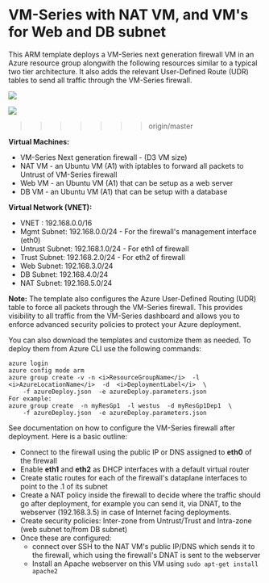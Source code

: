 # VM-Series with NAT VM, and VM's for Web and DB subnet

This ARM template deploys a VM-Series next generation firewall VM in an Azure resource group alongwith the following resources similar to a typical two tier architecture. It also adds the relevant User-Defined Route (UDR) tables to send all traffic through the VM-Series firewall.


[<img src="http://azuredeploy.net/deploybutton.png"/>](https://portal.azure.com/#create/Microsoft.Template/uri/https%3A%2F%2Fraw.githubusercontent.com%2FPaloAltoNetworks%2Fazure%2Fmaster%2Ftwo-tier-sample%2FazureDeploy.json)

[<img src="https://camo.githubusercontent.com/536ab4f9bc823c2e0ce72fb610aafda57d8c6c12/687474703a2f2f61726d76697a2e696f2f76697375616c697a65627574746f6e2e706e67" data-canonical-src="http://armviz.io/visualizebutton.png" style="max-width:100%;">](https://raw.githubusercontent.com/PaloAltoNetworks/azure/master/two-tier-sample/azureDeploy.json)
>>>>>>> origin/master



**Virtual Machines:**

- VM-Series Next generation firewall - (D3 VM size)
- NAT VM - an Ubuntu VM (A1) with iptables to forward all packets to Untrust of VM-Series firewall
- Web VM - an Ubuntu VM (A1) that can be setup as a web server
- DB VM - an Ubuntu VM (A1) that can be setup with a database

**Virtual Network (VNET):**

- VNET : 192.168.0.0/16
- Mgmt Subnet: 192.168.0.0/24 - For the firewall's management interface (eth0)
- Untrust Subnet: 192.168.1.0/24 - For eth1 of firewall
- Trust Subnet: 192.168.2.0/24 - For eth2 of firewall
- Web Subnet: 192.168.3.0/24
- DB Subnet: 192.168.4.0/24
- NAT Subnet: 192.168.5.0/24

**Note:** The template also configures the Azure User-Defined Routing (UDR) table to force all packets through the VM-Series firewall. This provides visibility to all traffic from the VM-Series dashboard and allows you to enforce advanced security policies to protect your Azure deployment.

You can also download the templates and customize them as needed. To deploy them from Azure CLI use the following commands:
```
azure login
azure config mode arm
azure group create -v -n <i>ResourceGroupName</i>  -l <i>AzureLocationName</i>  -d  <i>DeploymentLabel</i>  \
    -f azureDeploy.json  -e azureDeploy.parameters.json
For example:
azure group create  -n myResGp1  -l westus  -d myResGp1Dep1  \
    -f azureDeploy.json  -e azureDeploy.parameters.json
```

See documentation on how to configure the VM-Series firewall after deployment. Here is a basic outline:

- Connect to the firewall using the public IP or DNS assigned to **eth0** of the firewall
- Enable **eth1** and **eth2** as DHCP interfaces with a default virtual router
- Create static routes for each of the firewall's dataplane interfaces to point to the .1 of its subnet
- Create a NAT policy inside the firewall to decide where the traffic should go after deployment, for example you can send it, via DNAT, to the webserver (192.168.3.5) in case of Internet facing deployments.
- Create security policies: Inter-zone from Untrust/Trust and Intra-zone (web subnet to/from DB subnet)
- Once these are configured:
    - connect over SSH to the NAT VM's public IP/DNS which sends it to the firewall, which using the firewall's DNAT is sent to the webserver
    - Install an Apache webserver on this VM using  `sudo apt-get install apache2`
